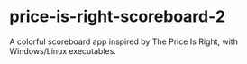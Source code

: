 # price-is-right-scoreboard-2
A colorful scoreboard app inspired by The Price Is Right, with Windows/Linux executables.
